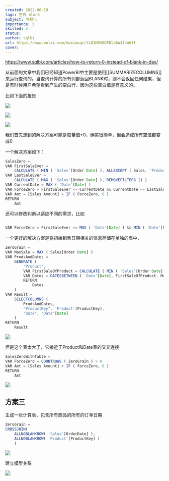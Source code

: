 ```yaml
---
created: 2022-06-19
tags: 空白 blank
subject: 可视化
importance: 5
skilled: 3
status:
author: sqlbi
url: https://www.wolai.com/muxiaoqi/tLQ1HES8DFDtaBuJf4n6ff
cover: 
---
```

https://www.sqlbi.com/articles/how-to-return-0-instead-of-blank-in-dax/

从前面的文章中我们已经知道PowerBI中主要是使用[[SUMMARIZECOLUMNS]]来运行查询的。当查询计算的所有列都返回BLANK时，则不会返回任何结果，但是有时候用户希望看到产生的空白行，因为这些空白值是有意义的。

比如下面的报告

![](https://secure2.wostatic.cn/static/gRJR4QiCbn6tDJPyBb1fdV/image.png?auth_key=1655636177-3r2whh2PGu5Jxz59FzLCvV-0-ee1ba8f2183188a475c9de807c3560e2)

![](https://secure2.wostatic.cn/static/uUA96jTT2N3PKp6pdfdpJ/image.png?auth_key=1655636184-fddTdbodTPddtc923FsvLR-0-05bdf4bd92d7816c0f71182c879302e5)

![](https://secure2.wostatic.cn/static/gmP8gp2fcqBbBjpMSXvQeC/image.png?auth_key=1655636192-8epzsfYzSHn9NjKizBt3X-0-02f1b262d86b17cfcfb06ebb22ef0b62)

我们首先想到的解决方案可能是度量值+0，确实很简单，但会造成所有空值都变成0

一个解决方案如下：

```js
SalesZero =
VAR FirstSaleEver =
    CALCULATE ( MIN ( 'Sales'[Order Date] ), ALLEXCEPT ( Sales, 'Product' ) )
VAR LastSaleEver =
    CALCULATE ( MAX ( 'Sales'[Order Date] ), REMOVEFILTERS () )
VAR CurrentDate = MAX ( 'Date'[Date] )
VAR ForceZero = FirstSaleEver <= CurrentDate && CurrentDate <= LastSaleEver 
VAR Amt = [Sales Amount] + IF ( ForceZero, 0 )
RETURN
    Amt
```

还可以修改判断以适应不同的需求，比如

```js

VAR ForceZero = FirstSaleEver <= MAX ( 'Date'[Date] ) && MIN ( 'Date'[Date] ) <= LastSaleEver


```

一个更好的解决方案是将初始销售日期相关的信息存储在单独的表中，

```js
ZeroGrain =
VAR MaxSale = MAX ( Sales[Order Date] )
VAR ProdsAndDates =
    GENERATE (
        'Product',
        VAR FirstSaleOfProduct = CALCULATE ( MIN ( 'Sales'[Order Date] ) )
        VAR Dates = DATESBETWEEN ( 'Date'[Date], FirstSaleOfProduct, MaxSale )
        RETURN
            Dates
    )
VAR Result =
    SELECTCOLUMNS (
        ProdsAndDates,
        "ProductKey", 'Product'[ProductKey],
        "Date", 'Date'[Date]
    )
RETURN
    Result
```

![](https://secure2.wostatic.cn/static/6CDQ4DPvy4A2z8ZFuo1W2a/image.png?auth_key=1655636202-wN8MiixLFud8GJNDbcHYXC-0-58a7269fed10e12c14cf83093429c379)

但是这个表太大了，它接近于Product和Date表的交叉连接

```js
SalesZeroWithTable =
VAR ForceZero = COUNTROWS ( ZeroGrain ) > 0
VAR Amt = [Sales Amount] + IF ( ForceZero, 0 )
RETURN
    Amt
```

![](https://secure2.wostatic.cn/static/cYcx2x32v6m8XtKoWbVMBw/image.png?auth_key=1655636209-hgasprf1i5vXQJtpEoZuuW-0-bc6d2dfaefe2a175cc610cbefaf35242)

## 方案三
生成一张计算表，包含所有商品的所有的订单日期

```js
ZeroGrain = 
CROSSJOIN(
    ALLNOBLANKROW( 'Sales'[OrderDate] ),
    ALLNOBLANKROW( 'Product'[ProductKey] )
    )
```

![](https://secure2.wostatic.cn/static/egw49GkDhnoJcgkJ3Qmxmx/image.png?auth_key=1655636318-rzhkpbdCozsxFN6xTqGmHM-0-35706375e122781bd282af933eadc3b2)

建立模型关系

![](https://secure2.wostatic.cn/static/5uTyUnczeHx12m6zMyJMod/image.png?auth_key=1655636328-7eepjwVrTAXz1x6XTnYMwH-0-02b5056232ec9aaed4c9b06867397a73)